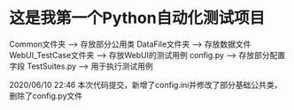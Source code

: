 # 这是我第一个Python自动化测试项目
Common文件夹 ——> 存放部分公用类
DataFile文件夹 ——> 存放数据文件
WebUI_TestCase文件夹 ——> 存放WebUI的测试用例
config.py ——> 存放部分配置字段
TestSuites.py ——> 用于执行测试用例

2020/06/10 22:46 本次代码提交，新增了config.ini并修改了部分基础公共类，删除了config.py文件
